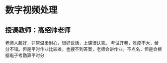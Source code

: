 # 数字视频处理
## 授课教师：高绍帅老师
老师人超好，非常温柔耐心，很好说话，上课很认真。
考试开卷，难度不大，给分不错。但是平时作业比较难，也搜不到答案，老师会讲作业。不点名，但是会根据电子考勤算平时分
